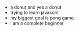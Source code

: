 - a donut and yes a donut
- trying to learn javascrit
- my biggest goal is pong game
- i am a complete beginner

<!---
donutdellsprinkles/donutdellsprinkles is a ✨ special ✨ repository because its `README.md` (this file) appears on your GitHub profile.
You can click the Preview link to take a look at your changes.
--->
